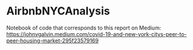 # AirbnbNYCAnalysis
Notebook of code that corresponds to this report on Medium: https://johnvgalvin.medium.com/covid-19-and-new-york-citys-peer-to-peer-housing-market-295f23579169
